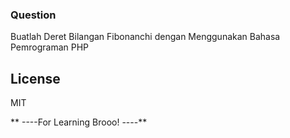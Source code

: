 ### Question
Buatlah Deret Bilangan Fibonanchi dengan Menggunakan Bahasa Pemrograman PHP


License
----

MIT


** ----For Learning Brooo! ----**

